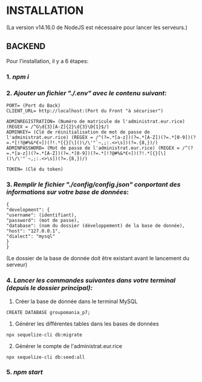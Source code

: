 # INSTALLATION

(La version v14.16.0 de NodeJS est nécessaire pour lancer les serveurs.)

## BACKEND

Pour l'installation, il y a 6 étapes:

### 1. _npm i_

### 2. _Ajouter un fichier "**./.env**" avec le contenu suivant_:

```
PORT= (Port du Back)
CLIENT_URL= http://localhost:(Port du Front "à sécuriser")

ADMINREGISTRATION= (Numéro de matricule de l'administrat.eur.rice) (REGEX = /^G\d{3}[A-Z]{2}\d{3}\D{1}$/)
ADMINKEY= (Clé de réinitialisation de mot de passe de l'administrat.eur.rice) (REGEX = /^(?=.*[a-z])(?=.*[A-Z])(?=.*[0-9])(?=.*[!?@#%&*€¤])(?!.*[{}[\]()\/\'"`~,;:.<>\s])(?=.{8,})/)
ADMINPASSWORD= (Mot de passe de l'administrat.eur.rice) (REGEX = /^(?=.*[a-z])(?=.*[A-Z])(?=.*[0-9])(?=.*[!?@#%&*€¤])(?!.*[{}[\]()\/\'"`~,;:.<>\s])(?=.{8,})/)

TOKEN= (Clé du token)
```

### 3. _Remplir le fichier "**./config/config.json**" conportant des informations sur votre base de données_:

```
{
"development": {
"username": (identifiant),
"password": (mot de passe),
"database": (nom du dossier (développement) de la base de donnée),
"host": "127.0.0.1",
"dialect": "mysql"
}
}
```

(Le dossier de la base de donnée doit être existant avant le lancement du serveur)

### 4. _Lancer les commandes suivantes dans votre terminal (depuis le dossier principal):_

1. Créer la base de donnée dans le terminal MySQL

```
CREATE DATABASE groupomania_p7;
```

1. Générer les différentes tables dans les bases de données

```
npx sequelize-cli db:migrate
```

2. Générer le compte de l'administrat.eur.rice

```
npx sequelize-cli db:seed:all
```

### 5. _npm start_
